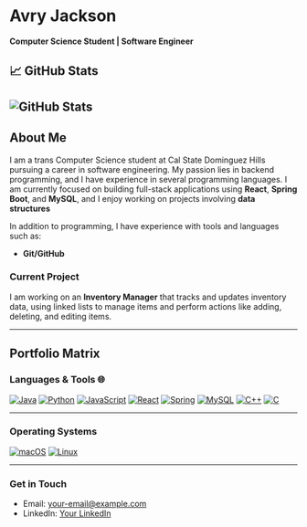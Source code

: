 
# Avry Jackson
**Computer Science Student | Software Engineer**
## 📈 GitHub Stats
![GitHub Stats](https://github-readme-streak-stats.herokuapp.com/?user=avryjacksoncom&theme=github_dark_blue&hide_border=true)
---
## About Me

I am a trans Computer Science student at Cal State Dominguez Hills pursuing a career in software engineering. My passion lies in backend programming, and I have experience in several programming languages.
I am currently focused on building full-stack applications using **React**, **Spring Boot**, and **MySQL**, and I enjoy working on projects involving **data structures**

In addition to programming, I have experience with tools and languages such as:

- **Git/GitHub**

### Current Project
I am working on an **Inventory Manager** that tracks and updates inventory data, using linked lists to manage items and perform actions like adding, deleting, and editing items.

---

## Portfolio Matrix

### Languages & Tools 🌐
[![Java](https://img.shields.io/badge/Java-ED8B00?style=for-the-badge&logo=java&logoColor=white)](https://github.com/avryjacksoncom)
[![Python](https://img.shields.io/badge/Python-3776AB?style=for-the-badge&logo=python&logoColor=white)](https://github.com/avryjacksoncom)
[![JavaScript](https://img.shields.io/badge/JavaScript-323330?style=for-the-badge&logo=javascript&logoColor=F7DF1E)](https://github.com/avryjacksoncom)
[![React](https://img.shields.io/badge/React-20232A?style=for-the-badge&logo=react&logoColor=61DAFB)](https://github.com/avryjacksoncom)
[![Spring](https://img.shields.io/badge/Spring-6DB33F?style=for-the-badge&logo=spring&logoColor=white)](https://github.com/avryjacksoncom)
[![MySQL](https://img.shields.io/badge/MySQL-00000F?style=for-the-badge&logo=mysql&logoColor=white)](https://github.com/avryjacksoncom)
[![C++](https://img.shields.io/badge/c++-%2300599C.svg?style=for-the-badge&logo=c%2B%2B&logoColor=white)](https://github.com/avryjacksoncom)
[![C](https://img.shields.io/badge/c-%2300599C.svg?style=for-the-badge&logo=c&logoColor=white)](https://github.com/avryjacksoncom)

---

### Operating Systems
[![macOS](https://img.shields.io/badge/mac%20os-000000?style=for-the-badge&logo=apple&logoColor=white)](https://github.com/avryjacksoncom)
[![Linux](https://img.shields.io/badge/Linux-FCC624?style=for-the-badge&logo=linux&logoColor=black)](https://github.com/avryjacksoncom)

---

### Get in Touch
- Email: your-email@example.com
- LinkedIn: [Your LinkedIn](https://www.linkedin.com/in/your-profile)
